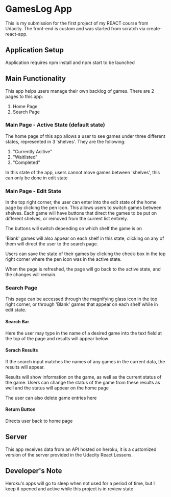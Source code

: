 # GamesLog App
This is my submission for the first project of my REACT course from Udacity. The front-end is custom and was started from scratch via create-react-app. 

## Application Setup
Application requires npm install and npm start to be launched

## Main Functionality
This app helps users manage their own backlog of games.
There are 2 pages to this app:
1. Home Page
2. Search Page


### Main Page - Active State (default state)
The home page of this app allows a user to see games under three different states, represented in 3 'shelves'. They are the following:
1. "Currently Acitive" 
2. "Waitlisted"
3. "Completed"

In this state of the app, users cannot move games between 'shelves', this can only be done in edit state

### Main Page - Edit State
In the top right corner, the user can enter into the edit state of the home page by clicking the pen icon. This allows users to switch games between shelves. Each game will have buttons that direct the games to be put on different shelves, or removed from the current list entirely. 

The buttons will switch depending on which shelf the game is on

'Blank' games will also appear on each shelf in this state, clicking on any of them will direct the user to the search page.

Users can save the state of their games by clicking the check-box in the top right corner where the pen icon was in the active state.

When the page is refreshed, the page will go back to the active state, and the changes will remain.

### Search Page
This page can be accessed through the magnifying glass icon in the top right corner, or through 'Blank' games that appear on each shelf while in edit state.

#### Search Bar
Here the user may type in the name of a desired game into the text field at the top of the page and results will appear below

#### Serach Results
If the search input matches the names of any games in the current data, the results will appear.

Results will show information on the game, as well as the current status of the game. Users can change the status of the game from these results as well and the status will appear on the home page

The user can also delete game entries here

#### Return Button
Directs user back to home page


## Server
This app receives data from an API hosted on heroku, it is a customized version of the server provided in the Udacity React Lessons.


## Developer's Note
Heroku's apps will go to sleep when not used for a period of time, but I keep it opened and active while this project is in review state